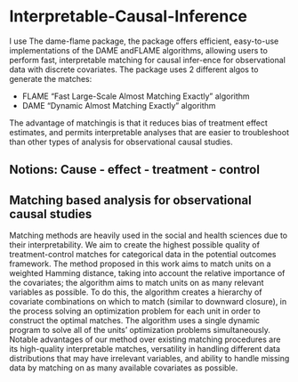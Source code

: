 # Interpretable-Causal-Inference



I use The dame-flame package, the package offers efficient,  easy-to-use  implementations  of  the  DAME  andFLAME algorithms, allowing users to perform fast, interpretable matching for causal infer-ence for observational data with discrete covariates. The package uses 2 different algos to generate the matches:

- FLAME “Fast Large-Scale Almost Matching Exactly” algorithm
- DAME “Dynamic Almost Matching Exactly” algorithm

The advantage of matchingis  is that  it  reduces  bias  of  treatment  effect  estimates,  and  permits  interpretable  analyses that are easier to troubleshoot than other types of analysis for observational causal studies.

## Notions: Cause - effect - treatment - control 

## Matching based analysis for observational causal studies

Matching methods are heavily used in the social and health sciences due to their interpretability. We aim to create the highest possible quality of treatment-control matches for categorical data in the potential outcomes framework. The method proposed in this work aims to match units on a weighted Hamming distance, taking into account the relative importance of the covariates; the algorithm aims to match units on as many relevant variables as possible. To do this, the algorithm creates a hierarchy of covariate combinations on which to match (similar to downward closure), in the process solving an optimization problem for each unit in order to construct the optimal matches. The algorithm uses a single dynamic program to solve all of the units’ optimization problems simultaneously. Notable advantages of our method over existing matching procedures are its high-quality interpretable matches, versatility in handling different data distributions that may have irrelevant variables, and ability to handle missing data by matching on as many available covariates as possible. 
